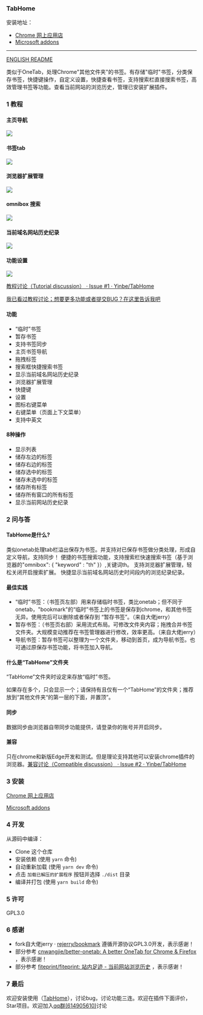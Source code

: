 ### TabHome

安装地址：

* [Chrome 网上应用店](https://chrome.google.com/webstore/detail/tabhome/niiapeibeibgagkbjbicpcljemedehcf)
* [Microsoft addons](https://microsoftedge.microsoft.com/addons/detail/tabhome/bdafbnhjbgfpgfheddigmlbabkpdfebm)

---

[ENGLISH README](./en-us/README.md)

类似于OneTab，处理Chrome"其他文件夹"的书签。有存储"临时"书签，分类保存书签，快捷键操作，自定义设置，快捷查看书签，支持搜索栏直接搜索书签，高效管理书签等功能。查看当前网站的浏览历史，管理已安装扩展插件。

### 1 教程

#### 主页导航

![](README.assets/2021-11-02_111734.png)

#### 书签tab

![](README.assets/2021-11-02_111743.png)

#### 浏览器扩展管理

![](README.assets/2021-11-02_111754.png)

#### omnibox 搜索

![](README.assets/2021-11-02_111904.png)

#### 当前域名网站历史纪录

![](README.assets/2021-11-02_112004.png)

#### 功能设置

![](README.assets/2021-11-02_111804.png)

[教程讨论（Tutorial discussion） · Issue #1 · Yinbe/TabHome](https://github.com/Yinbe/TabHome/issues/1)

[我已看过教程讨论；想要更多功能或者提交BUG？在这里告诉我吧](https://github.com/Yinbe/TabHome/issues/new)

#### 功能

- “临时”书签
- 暂存书签
- 支持书签同步
- 主页书签导航
- 拖拽标签
- 搜索框快捷搜索书签
- 显示当前域名网站历史纪录
- 浏览器扩展管理
- 快捷键
- 设置
- 图标右键菜单
- 右键菜单（页面上下文菜单）
- 支持中英文

#### 8种操作

- 显示列表
- 储存左边的标签
- 储存右边的标签
- 储存选中的标签
- 储存未选中的标签
- 储存所有标签
- 储存所有窗口的所有标签
- 显示当前网站历史纪录

### 2 问与答

#### TabHome是什么?

类似onetab处理tab栏溢出保存为书签。并支持对已保存书签做分类处理，形成自定义导航，支持同步！
便捷的书签搜索功能，支持搜索栏快速搜索书签（基于浏览器的"omnibox": { "keyword" : "th" }）,关键词th。
支持浏览器扩展管理，轻松关闭开启搜索扩展。
快捷显示当前域名网站历史时间段内的浏览纪录纪录。

#### 最佳实践

- “临时”书签：（书签页左部）用来存储临时书签，类比onetab；但不同于onetab，"bookmark"的“临时”书签上的书签是保存到chrome，和其他书签无异。使用完后可以删除或者保存到 “暂存书签”。（来自大佬jerry）
- 暂存书签：（书签页右部）采用流式布局。可修改文件夹内容；拖拽合并书签文件夹。大规模变动推荐在书签管理器进行修改，效率更高。（来自大佬jerry）
- 导航书签：暂存书签可以整理为一个文件夹，移动到首页，成为导航书签。也可通过原保存书签功能，将书签加入导航。

#### 什么是“TabHome”文件夹

“TabHome”文件夹时设定来存放“临时”书签。

如果存在多个，只会显示一个；请保持有且仅有一个“TabHome”的文件夹；推荐放到“其他文件夹“的第一层的下面，并置顶”。

#### 同步

数据同步由浏览器自带同步功能提供，请登录你的账号并开启同步。

#### 兼容

只在chrome和新版Edge开发和测试。但是理论支持其他可以安装chrome插件的浏览器。[兼容讨论（Compatible discussion） · Issue #2 · Yinbe/TabHome](https://github.com/Yinbe/TabHome/issues/2)

### 3 安装

[Chrome 网上应用店](https://chrome.google.com/webstore/detail/tabhome/niiapeibeibgagkbjbicpcljemedehcf)

[Microsoft addons](https://microsoftedge.microsoft.com/addons/detail/tabhome/bdafbnhjbgfpgfheddigmlbabkpdfebm)

### 4 开发

从源码中编译：

- Clone 这个仓库
- 安装依赖 (使用 `yarn` 命令)
- 自动重新加载 (使用 `yarn dev` 命令)
- 点击 `加载已解压的扩展程序` 按钮并选择 `./dist` 目录
- 编译并打包 (使用 `yarn build` 命令)

### 5 许可

GPL3.0

### 6 感谢

* fork自大佬jerry · [rejerry/bookmark](https://github.com/rejerry) 遵循开源协议GPL3.0开发，表示感谢！
* 部分参考 [cnwangjie/better-onetab: A better OneTab for Chrome &amp; Firefox](https://github.com/cnwangjie/better-onetab) ，表示感谢！
* 部分参考 [fiteprint/fiteprint: 站内足迹 - 当前网站浏览历史](https://github.com/fiteprint/fiteprint) ，表示感谢！

### 7 最后

欢迎安装使用（[TabHome](https://github.com/Yinbe/TabHome)），讨论bug，讨论功能三连。欢迎在插件下面评价，Star项目。欢迎加入[qq群(614905610)](https://jq.qq.com/?_wv=1027&k=U8KAKMNO)讨论
